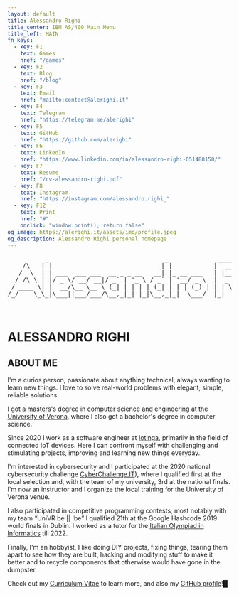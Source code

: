 ```yaml
---
layout: default
title: Alessandro Righi
title_center: IBM AS/400 Main Menu
title_left: MAIN
fn_keys:
  - key: F1
    text: Games
    href: "/games"
  - key: F2
    text: Blog
    href: "/blog"
  - key: F3
    text: Email
    href: "mailto:contact@alerighi.it"
  - key: F4
    text: Telegram
    href: "https://telegram.me/alerighi"
  - key: F5
    text: GitHub
    href: "https://github.com/alerighi"
  - key: F6
    text: LinkedIn
    href: "https://www.linkedin.com/in/alessandro-righi-051488158/"
  - key: F7
    text: Resume
    href: "/cv-alessandro-righi.pdf"
  - key: F8
    text: Instagram
    href: "https://instagram.com/alessandro.righi_"
  - key: F12
    text: Print
    href: "#"
    onclick: "window.print(); return false"
og_image: https://alerighi.it/assets/img/profile.jpeg
og_description: Alessandro Righi personal homepage
---
```


<pre class="big-screen-only">
          _                               _             _____  _       _     _ 
    /\   | |                             | |           |  __ \(_)     | |   (_)
   /  \  | | ___  ___ ___  __ _ _ __   __| |_ __ ___   | |__) |_  __ _| |__  _ 
  / /\ \ | |/ _ \/ __/ __|/ _` | '_ \ / _` | '__/ _ \  |  _  /| |/ _` | '_ \| |
 / ____ \| |  __/\__ \__ \ (_| | | | | (_| | | | (_) | | | \ \| | (_| | | | | |
/_/    \_\_|\___||___/___/\__,_|_| |_|\__,_|_|  \___/  |_|  \_\_|\__, |_| |_|_|
                                                                  __/ |        
                                                                 |___/         </pre>
<h1 class="small-screen-only">ALESSANDRO RIGHI</h1>

## ABOUT ME

I'm a curios person, passionate about anything technical, always wanting to learn 
new things. I love to solve real-world problems with elegant, simple, reliable solutions.

I got a masters's degree in computer science and engineering at the 
[University of Verona](https://www.di.univr.it), where I also got a bachelor's degree in computer science.

Since 2020 I work as a software engineer at [Iotinga](https://iotinga.it), primarily in
the field of connected IoT devices. Here I can confront myself with challenging and 
stimulating projects, improving and learning new things everyday.

I'm interested in cybersecurity and I participated at the 2020 national cybersecurity 
challenge [CyberChallenge.IT](https://cyberchallenge.it)), where I qualified first at 
the local selection and, with the team of my university, 3rd at the national finals. 
I'm now an instructor and I organize the local training for the University of Verona venue.

I also participated in competitive programming contests, most notably with my team <q>UniVR be || !be</q> 
I qualified 21th at the Google Hashcode 2019 world finals in Dublin.
I worked as a tutor for the [Italian Olympiad in Informatics](https://olimpiadi-informatica.it) till 2022.
        
Finally, I'm an hobbyist, I like doing DIY projects, fixing things, tearing them apart to see how they
are built, hacking and modifying stuff to make it better and to recycle components that otherwise would 
have gone in the dumpster.

Check out my [Curriculum Vitae](/cv-alessandro-righi.pdf) to learn more, and also my
[GitHub profile](https://github.com/alerighi)!<span class="blink big-screen-only">█</span>

